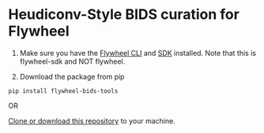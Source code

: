 # Heudiconv-Style BIDS curation for Flywheel

1. Make sure you have the [Flywheel CLI](https://docs.flywheel.io/hc/en-us/articles/360008162214-Installing-the-Command-Line-Interface-CLI-) and [SDK](https://pypi.org/project/flywheel-sdk/) installed. Note that this is flywheel-sdk and NOT flywheel.

2. Download the package from pip

`pip install flywheel-bids-tools`

OR

[Clone or download this repository](https://github.com/PennBBL/fw-heudiconv) to your machine.
